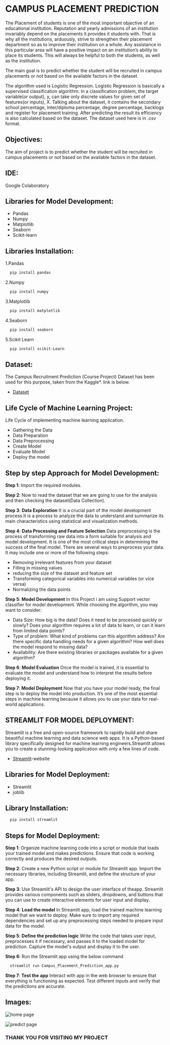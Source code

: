 
# CAMPUS PLACEMENT PREDICTION

The Placement of students is one of the most important objective of an educational institution. Reputation and yearly admissions of an institution invariably depend on the placements it provides it students with. That is why all the institutions, arduously, strive to strengthen their placement department so as to improve their institution on a whole. Any assistance in this particular area will have a positive impact on an institution’s ability to place its students. This will always be helpful to both the students, as well as the institution.

The main goal is to predict whether the student will be recruited in campus placements or not based on the available factors in the dataset.

The algorithm used is Logistic Regression. Logistic Regression is basically a supervised classification algorithm. In a classification problem, the target variable(or output), y, can take only discrete values for given set of features(or inputs), X. Talking about the dataset, it contains the secondary school percentage, Inter/diploma percentage, degree percentage, backlogs and register for placement training. After predicting the result its efficiency is also calculated based on the dataset. The dataset used here is in .csv format.


## Objectives:
   The aim of project is to predict whether the student will be recruited in campus placements or not based on the available factors in the dataset.
## IDE:
Google Colaboratory
## Libraries for Model Development:

* Pandas
* Numpy
* Matplotlib
* Seaborn
* Scikit-learn
## Libraries Installation:

1.Pandas 
```bash
  pip install pandas
```
2.Numpy
```bash
  pip install numpy
```
3.Matplotlib
```bash
  pip install matplotlib
```
4.Seaborn
```bash
  pip install seaborn
```
5.Scikit Learn
```bash
  pip install scikit-Learn
```
    
## Dataset:
The Campus Recruitment Prediction (Course Project) Dataset has been used for this purpose, taken from the Kaggle*. link is below.

* [Dataset](https://www.kaggle.com/c/ml-with-python-course-project/data)
## Life Cycle of Machine Learning Project:
Life Cycle of implementing machine learning application.

* Gathering the Data
* Data Preparation
* Data Preprocessing
* Create Model
* Evaluate Model
* Deploy the model
## Step by step Approach for Model Development:

**Step 1**: Import the required modules.

**Step 2**: Now to read the dataset that we are going to use for the analysis and then checking the dataset(Data Collection).

**Step 3**: **Data Exploration**
It is a crucial part of the model development process.It is a process to analyze the data to understand and summarize its main characteristics using statistical and visualization methods.

**Step 4**: **Data Processing and Feature Selection**
Data preprocessing is the process of transforming raw data into a form suitable for analysis and model development. It is one of the most critical steps in determining the success of the final model.
There are several ways to preprocess your data. It may include one or more of the following steps:
* Removing irrelevant features from your dataset
* Filling in missing values
* reducing the size of the dataset and feature set
* Transforming categorical variables into numerical variables (or vice versa)
* Normalizing the data points

**Step 5**: **Model Development**
In this Project i am using Support vector classifier for model development.
While choosing the algorithm, you may want to consider:
* Data Size: How big is the data? Does it need to be processed quickly or slowly? Does your algorithm requires a lot of data to learn, or can it learn from limited data points?
* Type of problem: What kind of problems can this algorithm address? Are there specific data handling needs for a given algorithm? How well does the model respond to missing data?
* Availability: Are there existing libraries or packages available for a given algorithm?

**Step 6**: **Model Evaluation**
Once the model is trained, it is essential to evaluate the model and understand how to interpret the results before deploying it.

**Step 7**: **Model Deployment**
Now that you have your model ready, the final step is to deploy the model into production. It’s one of the most essential steps in machine learning because it allows you to use your data for real-world applications.
## STREAMLIT FOR MODEL DEPLOYMENT:

Streamlit is a free and open-source framework to rapidly build and share beautiful machine learning and data science web apps. It is a Python-based library specifically designed for machine learning engineers.Streamlit allows you to create a stunning-looking application with only a few lines of code.

* [Streamlit](https://streamlit.io/)-website
## Libraries for Model Deployment:
* Streamlit 
* joblib
## Library Installation:
```bash
  pip install streamlit
```
## Steps for Model Deployment:

**Step 1**: Organize machine learning code into a script or module that loads your trained model and makes predictions. Ensure that code is working correctly and produces the desired outputs.

**Step 2**: Create a new Python script or module for Streamlit app. Import the necessary libraries, including Streamlit, and define the structure of your app.

**Step 3**: Use Streamlit's API to design the user interface of theapp. Streamlit provides various components such as sliders, dropdowns, and buttons that you can use to create interactive elements for user input and display.

**Step 4**: **Load the model**
In Streamlit app, load the trained machine learning model that we want to deploy. Make sure to import any required dependencies and set up any preprocessing steps needed to prepare input data for the model.

**Step 5**: **Define the prediction logic**
Write the code that takes user input, preprocesses it if necessary, and passes it to the loaded model for prediction. Capture the model's output and display it to the user.

**Step 6**: Run the Streamlit app using the below command
```bash
  streamlit run Campus_Placement_Prediction_app.py
```

**Step 7**: **Test the app** 
Interact with app in the web browser to ensure that everything is functioning as expected. Test different inputs and verify that the predictions are accurate.
## Images:
![home page](https://github.com/DLSireesha/Campus_Placement_Prediction/assets/116700405/2513cb80-b77f-480f-b685-5a6c45aa2075)


![predict page](https://github.com/DLSireesha/Campus_Placement_Prediction/assets/116700405/add732ee-b1a1-4e77-9153-4c66613dd1a6)


### THANK YOU FOR VISITING MY PROJECT
